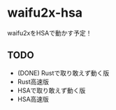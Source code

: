 # waifu2x-hsa

waifu2xをHSAで動かす予定！

## TODO

* (DONE) Rustで取り敢えず動く版
* Rust高速版
* HSAで取り敢えず動く版
* HSA高速版
